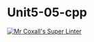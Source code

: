 # Unit5-05-cpp
[![Mr Coxall's Super Linter](https://github.com/ICS3U-Programming-DanielM/Unit5-05-cpp/workflows/Mr%20Coxall's%20Super%20Linter/badge.svg)](https://github.com/ICS3U-Programming-DanielM/Unit5-05-cpp/actions/)
